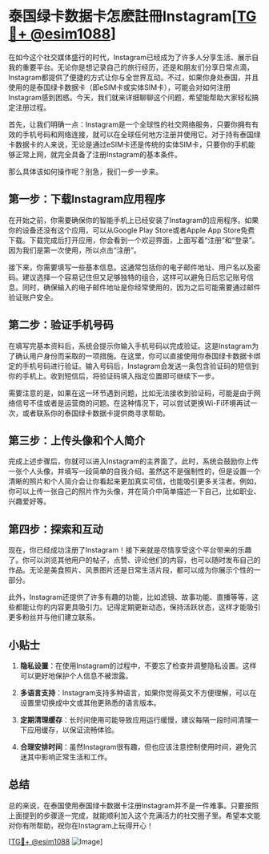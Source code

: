 # 泰国绿卡数据卡怎麽註冊Instagram[[TG💪+ @esim1088](https://t.me/s/esim1088)]

在如今这个社交媒体盛行的时代，Instagram已经成为了许多人分享生活、展示自我的重要平台。无论你是想记录自己的旅行经历，还是和朋友们分享日常点滴，Instagram都提供了便捷的方式让你与全世界互动。不过，如果你身处泰国，并且使用的是泰国绿卡数据卡（即eSIM卡或实体SIM卡），可能会对如何注册Instagram感到困惑。今天，我们就来详细聊聊这个问题，希望能帮助大家轻松搞定注册过程。

首先，让我们明确一点：Instagram是一个全球性的社交网络服务，只要你拥有有效的手机号码和网络连接，就可以在全球任何地方注册并使用它。对于持有泰国绿卡数据卡的人来说，无论是通过eSIM卡还是传统的实体SIM卡，只要你的手机能够正常上网，就完全具备了注册Instagram的基本条件。

那么具体该如何操作呢？别急，我们一步一步来。

## 第一步：下载Instagram应用程序

在开始之前，你需要确保你的智能手机上已经安装了Instagram的应用程序。如果你的设备还没有这个应用，可以从Google Play Store或者Apple App Store免费下载。下载完成后打开应用，你会看到一个欢迎界面，上面写着“注册”和“登录”。因为我们是第一次使用，所以点击“注册”。

接下来，你需要填写一些基本信息。这通常包括你的电子邮件地址、用户名以及密码。建议选择一个容易记住但又足够独特的组合，这样可以避免日后忘记账号信息。同时，确保输入的电子邮件地址是你经常使用的，因为之后可能需要通过邮件验证账户安全。

## 第二步：验证手机号码

在填写完基本资料后，系统会提示你输入手机号码以完成验证。这是Instagram为了确认用户身份而采取的一项措施。在这里，你可以直接使用你泰国绿卡数据卡绑定的手机号码进行验证。输入号码后，Instagram会发送一条包含验证码的短信到你的手机上。收到短信后，将验证码填入指定位置即可继续下一步。

需要注意的是，如果在这一环节遇到问题，比如无法接收到验证码，可能是由于网络信号不佳或者是运营商的问题。在这种情况下，可以尝试更换Wi-Fi环境再试一次，或者联系你的泰国绿卡数据卡提供商寻求帮助。

## 第三步：上传头像和个人简介

完成上述步骤后，你就可以进入Instagram的主界面了。此时，系统会鼓励你上传一张个人头像，并填写一段简单的自我介绍。虽然这不是强制性的，但是设置一个清晰的照片和个人简介会让你看起来更加真实可信，也能吸引更多关注者。例如，你可以上传一张自己的照片作为头像，并在简介中简单描述一下自己，比如职业、兴趣爱好等。

## 第四步：探索和互动

现在，你已经成功注册了Instagram！接下来就是尽情享受这个平台带来的乐趣了。你可以浏览其他用户的帖子，点赞、评论他们的内容，也可以随时发布自己的作品。无论是美食照片、风景图片还是日常生活片段，都可以成为你展示个性的一部分。

此外，Instagram还提供了许多有趣的功能，比如滤镜、故事功能、直播等等，这些都能让你的内容更具吸引力。记得定期更新动态，保持活跃状态，这样才能吸引更多粉丝并与他们建立联系。

## 小贴士

1. **隐私设置**：在使用Instagram的过程中，不要忘了检查并调整隐私设置。这样可以更好地保护个人信息不被泄露。
   
2. **多语言支持**：Instagram支持多种语言，如果你觉得英文不方便理解，可以在设置里切换成中文或其他更熟悉的语言版本。

3. **定期清理缓存**：长时间使用可能导致应用运行缓慢，建议每隔一段时间清理一下应用缓存，以保证流畅体验。

4. **合理安排时间**：虽然Instagram很有趣，但也应该注意控制使用时间，避免沉迷其中影响正常生活和工作。

## 总结

总的来说，在泰国使用泰国绿卡数据卡注册Instagram并不是一件难事。只要按照上面提到的步骤逐一完成，就能顺利加入这个充满活力的社交圈子里。希望本文能对你有所帮助，祝你在Instagram上玩得开心！

[[TG💪+ @esim1088](https://t.me/s/esim1088) ![Image](https://i.postimg.cc/4NQfJmqS/Snipaste-2025-05-13-00-14-12.png)]